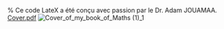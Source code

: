 % Ce code LateX a été conçu avec passion par le Dr. Adam JOUAMAA.
[Cover.pdf](https://github.com/adamojm/latex/files/15205953/Cover_of_my_book_of_Maths.1.pdf)
![Cover_of_my_book_of_Maths (1)_1](https://github.com/adamojm/latex/assets/168877430/21452ece-07d5-4e95-b44b-8324598c2543)
